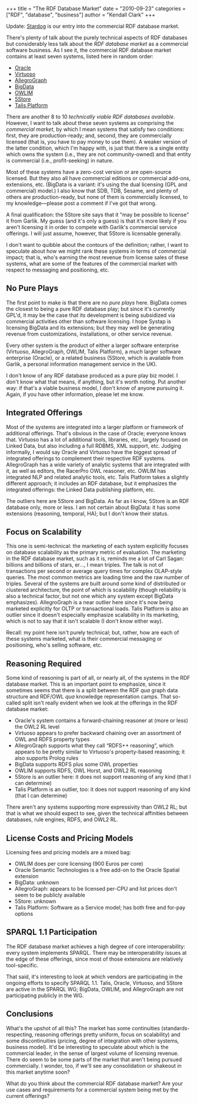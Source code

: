 +++
title = "The RDF Database Market"
date = "2010-09-23"
categories = ["RDF", "database", "business"]
author = "Kendall Clark"
+++

Update: [Stardog](http://stardog.com/) is our entry into the
commercial RDF database market.

There's plenty of talk about the purely technical aspects of RDF databases
but considerably less talk about the *RDF database market* as a commercial
software business.<!--more--> As I see it, the commercial RDF database market contains
at least seven systems, listed here in random order:

* [Oracle](http://www.oracle.com/technetwork/database/options/semantic-tech/index.html)
* [Virtuoso](http://virtuoso.openlinksw.com/)
* [AllegroGraph](http://www.franz.com/agraph/allegrograph/)
* [BigData](http://www.systap.com/bigdata.htm)
* [OWLIM](http://www.ontotext.com/owlim/)
* [5Store](http://4store.org/trac/wiki/5store)
* [Talis Platform](http://www.talis.com/platform/)

There are another 8 to 10 <em>technically viable RDF databases
available</em>. However, I want to talk about these seven systems as
comprising the <em>commercial market</em>, by which I mean systems that
satisfy two conditions: first, they are production-ready; and, second, they
are commercially licensed (that is, you have to pay money to use them). A
weaker version of the latter condition, which I'm happy with, is just
that there is a single entity which owns the system (i.e., they are not
community-owned) and that entity is commercial (i.e., profit-seeking) in
nature.

Most of these systems have a zero-cost version or are open-source
licensed. But they also all have commercial editions or commercial add-ons,
extensions, etc. (BigData is a variant: it's using the dual licensing (GPL
and commercial) model.) I also know that SDB, TDB, Sesame, and plenty of
others are production-ready, but none of them is commercially licensed, to
my knowledge&mdash;please post a comment if I've got that wrong.

A final qualification: the 5Store site says that it "may be possible to
license" it from Garlik. My guess (and it's only a guess) is that it's
more likely if you aren't licensing it in order to compete with Garlik's
commercial service offerings. I will just assume, however, that 5Store is
licensable generally.

I don't want to quibble about the contours of the definition; rather, I want
to speculate about how we might rank these systems in terms of commercial
impact; that is, who's earning the most revenue from license sales of these
systems, what are some of the features of the commercial market with respect
to messaging and positioning, etc.

## No Pure Plays

The first point to make is that there are no <em>pure plays</em>
here. BigData comes the closest to being a pure RDF database play; but
since it's currently GPL'd, it may be the case that its development is
being subsidized via commercial activities other than software licensing. I
hope Systap is licensing BigData and its extensions; but they may well be
generating revenue from customizations, installations, or other service
revenue.

Every other system is the product of either a larger software enterprise
(Virtuoso, AllegroGraph, OWLIM, Talis Platform), a <em>much</em> larger
software enterprise (Oracle), or a related business (5Store, which is
available from Garlik, a personal information management service in the UK).

I don't know of any RDF database produced as a pure play biz model. I don't
know what that means, if anything, but it's worth noting. Put another
way: if that's a viable business model, I don't know of anyone pursuing
it. Again, if you have other information, please let me know.

## Integrated Offerings

Most of the systems are integrated into a larger platform or framework
of additional offerings. That's obvious in the case of Oracle; everyone
knows that. Virtuoso has a lot of additional tools, libraries, etc.,
largely focused on Linked Data, but also including a full RDBMS, XML
support, etc. Judging informally, I would say Oracle and Virtuoso have
the biggest spread of integrated offerings to complement their respective
RDF systems. AllegroGraph has a wide variety of analytic systems that
are integrated with it, as well as editors, the RacerPro OWL reasoner,
etc. OWLIM has integrated NLP and related analytic tools, etc. Talis
Platform takes a slightly different approach; it includes an RDF database,
but it emphasizes the integrated offerings: the Linked Data publishing
platform, etc.

The outliers here are 5Store and BigData. As far as I know, 5Store is an RDF
database only, more or less. I am not certain about BigData: it has some
extensions (reasoning, temporal, HA); but I don't know their status.

## Focus on Scalability

This one is semi-technical: the marketing of each system explicitly focuses
on database scalability as the primary metric of evaluation. The marketing
in the RDF database market, such as it is, reminds me a lot of Carl Sagan:
billions and billions of stars, er..., I mean triples. The talk is not
of transactions per second or average query times for complex OLAP-style
queries. The most common metrics are loading time and the raw number of
triples. Several of the systems are built around some kind of distributed
or clustered architecture, the point of which is scalability (though
reliability is also a technical factor, but not one which any system except
BigData emphasizes). AllegroGraph is a near outlier here since it's now
being marketed explicitly for OLTP or transactional loads. Talis Platform
is also an outlier since it doesn't especially emphasize scalability in its
marketing, which is not to say that it isn't scalable (I don't know either
way).

Recall: my point here isn't purely technical; but, rather, how are each of
these systems marketed, what is their commercial messaging or positioning,
who's selling software, etc.

## Reasoning Required

Some kind of reasoning is part of all, or nearly all, of the systems in
the RDF database market. This is an important point to emphasize, since
it sometimes seems that there is a split between the RDF *qua* graph data
structure and RDF/OWL *qua* knowledge representation camps. That so-called
split isn't really evident when we look at the offerings in the RDF database
market:

* Oracle's system contains a forward-chaining reasoner at (more or less) the
OWL2 RL level
* Virtuoso appears to prefer backward chaining over an assortment of OWL and
RDFS property types
* AllegroGraph supports what they call &#8220;RDFS++ reasoning&#8221;, which
appears to be pretty similar to Virtuoso's property-based reasoning; it also
supports Prolog rules
* BigData supports RDFS plus some OWL properties
* OWLIM supports RDFS, OWL Horst, and OWL2 RL reasoning
* 5Store is an outlier here: it does not support reasoning of any kind (that I can determine)
* Talis Platform is an outlier, too: it does not support reasoning of any kind (that I can determine) 

There aren't any systems supporting more expressivity than OWL2 RL; but that
is what we should expect to see, given the technical affinities between
databases, rule engines, RDFS, and OWL2 RL.

## License Costs and Pricing Models

Licensing fees and pricing models are a mixed bag:

* OWLIM does per core licensing (900 Euros per core)
* Oracle Semantic Technologies is a free add-on to the Oracle Spatial extension
* BigData: unknown
* AllegroGraph: appears to be licensed per-CPU and list prices don't seem to be publicly available 
* 5Store: unknown
* Talis Platform: Software as a Service model; has both free and for-pay options

## SPARQL 1.1 Participation

The RDF database market achieves a high degree of core interoperability:
every system implements SPARQL. There may be interoperability issues at
the edge of these offerings, since most of those extensions are relatively
tool-specific.

That said, it's interesting to look at which vendors are participating in
the ongoing efforts to specify SPARQL 1.1. Talis, Oracle, Virtuoso, and
5Store are active in the SPARQL WG; BigData, OWLIM, and AllegroGraph are not
participating publicly in the WG.

## Conclusions

What's the upshot of all this? The market has some continuities
(standards-respecting, reasoning offerings pretty uniform, focus on
scalability) and some discontinuities (pricing, degree of integration with
other systems, business model). It'd be interesting to speculate about
which is the commercial leader, in the sense of largest volume of licensing
revenue. There do seem to be some parts of the market that aren't being
pursued commercially. I wonder, too, if we'll see any consolidation or
shakeout in this market anytime soon?

What do you think about the commercial RDF database market? Are your use
cases and requirements for a commercial system being met by the current
offerings?
